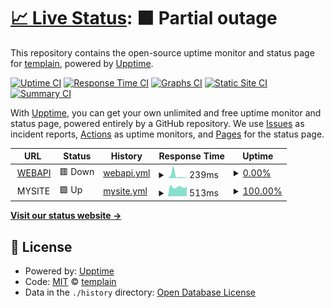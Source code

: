 # [📈 Live Status](https://templain.github.io/mywatcher): <!--live status--> **🟧 Partial outage**

This repository contains the open-source uptime monitor and status page for [templain](https://templain.github.io/mywatcher), powered by [Upptime](https://github.com/upptime/upptime).

[![Uptime CI](https://github.com/templain/mywatcher/workflows/Uptime%20CI/badge.svg)](https://github.com/templain/mywatcher/actions?query=workflow%3A%22Uptime+CI%22)
[![Response Time CI](https://github.com/templain/mywatcher/workflows/Response%20Time%20CI/badge.svg)](https://github.com/templain/mywatcher/actions?query=workflow%3A%22Response+Time+CI%22)
[![Graphs CI](https://github.com/templain/mywatcher/workflows/Graphs%20CI/badge.svg)](https://github.com/templain/mywatcher/actions?query=workflow%3A%22Graphs+CI%22)
[![Static Site CI](https://github.com/templain/mywatcher/workflows/Static%20Site%20CI/badge.svg)](https://github.com/templain/mywatcher/actions?query=workflow%3A%22Static+Site+CI%22)
[![Summary CI](https://github.com/templain/mywatcher/workflows/Summary%20CI/badge.svg)](https://github.com/templain/mywatcher/actions?query=workflow%3A%22Summary+CI%22)

With [Upptime](https://upptime.js.org), you can get your own unlimited and free uptime monitor and status page, powered entirely by a GitHub repository. We use [Issues](https://github.com/templain/mywatcher/issues) as incident reports, [Actions](https://github.com/templain/mywatcher/actions) as uptime monitors, and [Pages](https://templain.github.io/mywatcher) for the status page.

<!--start: status pages-->
<!-- This summary is generated by Upptime (https://github.com/upptime/upptime) -->
<!-- Do not edit this manually, your changes will be overwritten -->
<!-- prettier-ignore -->
| URL | Status | History | Response Time | Uptime |
| --- | ------ | ------- | ------------- | ------ |
| <img alt="" src="https://icons.duckduckgo.com/ip3/mycolab.bcnl.work.ico" height="13"> [WEBAPI](https://mycolab.bcnl.work) | 🟥 Down | [webapi.yml](https://github.com/templain/mywatcher/commits/HEAD/history/webapi.yml) | <details><summary><img alt="Response time graph" src="./graphs/webapi/response-time-week.png" height="20"> 239ms</summary><br><a href="https://templain.github.io/mywatcher/history/webapi"><img alt="Response time 287" src="https://img.shields.io/endpoint?url=https%3A%2F%2Fraw.githubusercontent.com%2Ftemplain%2Fmywatcher%2FHEAD%2Fapi%2Fwebapi%2Fresponse-time.json"></a><br><a href="https://templain.github.io/mywatcher/history/webapi"><img alt="24-hour response time 76" src="https://img.shields.io/endpoint?url=https%3A%2F%2Fraw.githubusercontent.com%2Ftemplain%2Fmywatcher%2FHEAD%2Fapi%2Fwebapi%2Fresponse-time-day.json"></a><br><a href="https://templain.github.io/mywatcher/history/webapi"><img alt="7-day response time 239" src="https://img.shields.io/endpoint?url=https%3A%2F%2Fraw.githubusercontent.com%2Ftemplain%2Fmywatcher%2FHEAD%2Fapi%2Fwebapi%2Fresponse-time-week.json"></a><br><a href="https://templain.github.io/mywatcher/history/webapi"><img alt="30-day response time 219" src="https://img.shields.io/endpoint?url=https%3A%2F%2Fraw.githubusercontent.com%2Ftemplain%2Fmywatcher%2FHEAD%2Fapi%2Fwebapi%2Fresponse-time-month.json"></a><br><a href="https://templain.github.io/mywatcher/history/webapi"><img alt="1-year response time 287" src="https://img.shields.io/endpoint?url=https%3A%2F%2Fraw.githubusercontent.com%2Ftemplain%2Fmywatcher%2FHEAD%2Fapi%2Fwebapi%2Fresponse-time-year.json"></a></details> | <details><summary><a href="https://templain.github.io/mywatcher/history/webapi">0.00%</a></summary><a href="https://templain.github.io/mywatcher/history/webapi"><img alt="All-time uptime 43.70%" src="https://img.shields.io/endpoint?url=https%3A%2F%2Fraw.githubusercontent.com%2Ftemplain%2Fmywatcher%2FHEAD%2Fapi%2Fwebapi%2Fuptime.json"></a><br><a href="https://templain.github.io/mywatcher/history/webapi"><img alt="24-hour uptime 0.00%" src="https://img.shields.io/endpoint?url=https%3A%2F%2Fraw.githubusercontent.com%2Ftemplain%2Fmywatcher%2FHEAD%2Fapi%2Fwebapi%2Fuptime-day.json"></a><br><a href="https://templain.github.io/mywatcher/history/webapi"><img alt="7-day uptime 0.00%" src="https://img.shields.io/endpoint?url=https%3A%2F%2Fraw.githubusercontent.com%2Ftemplain%2Fmywatcher%2FHEAD%2Fapi%2Fwebapi%2Fuptime-week.json"></a><br><a href="https://templain.github.io/mywatcher/history/webapi"><img alt="30-day uptime 12.82%" src="https://img.shields.io/endpoint?url=https%3A%2F%2Fraw.githubusercontent.com%2Ftemplain%2Fmywatcher%2FHEAD%2Fapi%2Fwebapi%2Fuptime-month.json"></a><br><a href="https://templain.github.io/mywatcher/history/webapi"><img alt="1-year uptime 43.70%" src="https://img.shields.io/endpoint?url=https%3A%2F%2Fraw.githubusercontent.com%2Ftemplain%2Fmywatcher%2FHEAD%2Fapi%2Fwebapi%2Fuptime-year.json"></a></details>
| <img alt="" src="https://icons.duckduckgo.com/ip3/null.ico" height="13"> MYSITE | 🟩 Up | [mysite.yml](https://github.com/templain/mywatcher/commits/HEAD/history/mysite.yml) | <details><summary><img alt="Response time graph" src="./graphs/mysite/response-time-week.png" height="20"> 513ms</summary><br><a href="https://templain.github.io/mywatcher/history/mysite"><img alt="Response time 569" src="https://img.shields.io/endpoint?url=https%3A%2F%2Fraw.githubusercontent.com%2Ftemplain%2Fmywatcher%2FHEAD%2Fapi%2Fmysite%2Fresponse-time.json"></a><br><a href="https://templain.github.io/mywatcher/history/mysite"><img alt="24-hour response time 533" src="https://img.shields.io/endpoint?url=https%3A%2F%2Fraw.githubusercontent.com%2Ftemplain%2Fmywatcher%2FHEAD%2Fapi%2Fmysite%2Fresponse-time-day.json"></a><br><a href="https://templain.github.io/mywatcher/history/mysite"><img alt="7-day response time 513" src="https://img.shields.io/endpoint?url=https%3A%2F%2Fraw.githubusercontent.com%2Ftemplain%2Fmywatcher%2FHEAD%2Fapi%2Fmysite%2Fresponse-time-week.json"></a><br><a href="https://templain.github.io/mywatcher/history/mysite"><img alt="30-day response time 561" src="https://img.shields.io/endpoint?url=https%3A%2F%2Fraw.githubusercontent.com%2Ftemplain%2Fmywatcher%2FHEAD%2Fapi%2Fmysite%2Fresponse-time-month.json"></a><br><a href="https://templain.github.io/mywatcher/history/mysite"><img alt="1-year response time 569" src="https://img.shields.io/endpoint?url=https%3A%2F%2Fraw.githubusercontent.com%2Ftemplain%2Fmywatcher%2FHEAD%2Fapi%2Fmysite%2Fresponse-time-year.json"></a></details> | <details><summary><a href="https://templain.github.io/mywatcher/history/mysite">100.00%</a></summary><a href="https://templain.github.io/mywatcher/history/mysite"><img alt="All-time uptime 100.00%" src="https://img.shields.io/endpoint?url=https%3A%2F%2Fraw.githubusercontent.com%2Ftemplain%2Fmywatcher%2FHEAD%2Fapi%2Fmysite%2Fuptime.json"></a><br><a href="https://templain.github.io/mywatcher/history/mysite"><img alt="24-hour uptime 100.00%" src="https://img.shields.io/endpoint?url=https%3A%2F%2Fraw.githubusercontent.com%2Ftemplain%2Fmywatcher%2FHEAD%2Fapi%2Fmysite%2Fuptime-day.json"></a><br><a href="https://templain.github.io/mywatcher/history/mysite"><img alt="7-day uptime 100.00%" src="https://img.shields.io/endpoint?url=https%3A%2F%2Fraw.githubusercontent.com%2Ftemplain%2Fmywatcher%2FHEAD%2Fapi%2Fmysite%2Fuptime-week.json"></a><br><a href="https://templain.github.io/mywatcher/history/mysite"><img alt="30-day uptime 100.00%" src="https://img.shields.io/endpoint?url=https%3A%2F%2Fraw.githubusercontent.com%2Ftemplain%2Fmywatcher%2FHEAD%2Fapi%2Fmysite%2Fuptime-month.json"></a><br><a href="https://templain.github.io/mywatcher/history/mysite"><img alt="1-year uptime 100.00%" src="https://img.shields.io/endpoint?url=https%3A%2F%2Fraw.githubusercontent.com%2Ftemplain%2Fmywatcher%2FHEAD%2Fapi%2Fmysite%2Fuptime-year.json"></a></details>

<!--end: status pages-->

[**Visit our status website →**](https://templain.github.io/mywatcher)

## 📄 License

- Powered by: [Upptime](https://github.com/upptime/upptime)
- Code: [MIT](./LICENSE) © [templain](https://templain.github.io/mywatcher)
- Data in the `./history` directory: [Open Database License](https://opendatacommons.org/licenses/odbl/1-0/)
